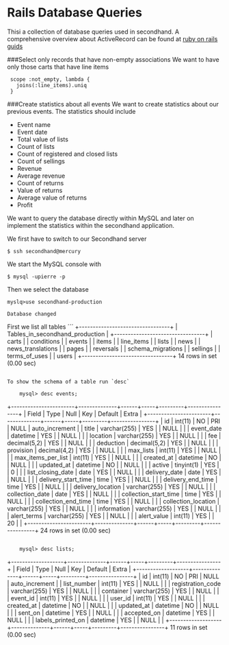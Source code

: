 Rails Database Queries
======================
Thisi a collection of database queries used in secondhand. A comprehensive
overview about ActiveRecord can be found at [ruby on rails guids](http://guides.rubyonrails.org/active_record_querying.html)

###Select only records that have non-empty associations
We want to have only those carts that have line items

     scope :not_empty, lambda {
       joins(:line_items).uniq
     }

###Create statistics about all events
We want to create statistics about our previous events. The statistics should
include

* Event name
* Event date
* Total value of lists
* Count of lists
* Count of registered and closed lists
* Count of sellings
* Revenue
* Average revenue
* Count of returns
* Value of returns
* Average value of returns
* Profit

We want to query the database directly within MySQL and later on implement the
statistics within the secondhand application.

We first have to switch to our Secondhand server

    $ ssh secondhand@mercury

We start the MySQL console with

    $ mysql -upierre -p

Then we select the database

    myslq>use secondhand-production

    Database changed

First we list all tables
´´´
+---------------------------------+
| Tables_in_secondhand_production |
+---------------------------------+
| carts                           |
| conditions                      |
| events                          |
| items                           |
| line_items                      |
| lists                           |
| news                            |
| news_translations               |
| pages                           |
| reversals                       |
| schema_migrations               |
| sellings                        |
| terms_of_uses                   |
| users                           |
+---------------------------------+
14 rows in set (0.00 sec)
```

To show the schema of a table run `desc`

    mysql> desc events;

```
+-----------------------+--------------+------+-----+---------+----------------+
| Field                 | Type         | Null | Key | Default | Extra          |
+-----------------------+--------------+------+-----+---------+----------------+
| id                    | int(11)      | NO   | PRI | NULL    | auto_increment |
| title                 | varchar(255) | YES  |     | NULL    |                |
| event_date            | datetime     | YES  |     | NULL    |                |
| location              | varchar(255) | YES  |     | NULL    |                |
| fee                   | decimal(5,2) | YES  |     | NULL    |                |
| deduction             | decimal(5,2) | YES  |     | NULL    |                |
| provision             | decimal(4,2) | YES  |     | NULL    |                |
| max_lists             | int(11)      | YES  |     | NULL    |                |
| max_items_per_list    | int(11)      | YES  |     | NULL    |                |
| created_at            | datetime     | NO   |     | NULL    |                |
| updated_at            | datetime     | NO   |     | NULL    |                |
| active                | tinyint(1)   | YES  |     | 0       |                |
| list_closing_date     | date         | YES  |     | NULL    |                |
| delivery_date         | date         | YES  |     | NULL    |                |
| delivery_start_time   | time         | YES  |     | NULL    |                |
| delivery_end_time     | time         | YES  |     | NULL    |                |
| delivery_location     | varchar(255) | YES  |     | NULL    |                |
| collection_date       | date         | YES  |     | NULL    |                |
| collection_start_time | time         | YES  |     | NULL    |                |
| collection_end_time   | time         | YES  |     | NULL    |                |
| collection_location   | varchar(255) | YES  |     | NULL    |                |
| information           | varchar(255) | YES  |     | NULL    |                |
| alert_terms           | varchar(255) | YES  |     | NULL    |                |
| alert_value           | int(11)      | YES  |     | 20      |                |
+-----------------------+--------------+------+-----+---------+----------------+
24 rows in set (0.00 sec)
```

    mysql> desc lists;
```
+-------------------+--------------+------+-----+---------+----------------+
| Field             | Type         | Null | Key | Default | Extra          |
+-------------------+--------------+------+-----+---------+----------------+
| id                | int(11)      | NO   | PRI | NULL    | auto_increment |
| list_number       | int(11)      | YES  |     | NULL    |                |
| registration_code | varchar(255) | YES  |     | NULL    |                |
| container         | varchar(255) | YES  |     | NULL    |                |
| event_id          | int(11)      | YES  |     | NULL    |                |
| user_id           | int(11)      | YES  |     | NULL    |                |
| created_at        | datetime     | NO   |     | NULL    |                |
| updated_at        | datetime     | NO   |     | NULL    |                |
| sent_on           | datetime     | YES  |     | NULL    |                |
| accepted_on       | datetime     | YES  |     | NULL    |                |
| labels_printed_on | datetime     | YES  |     | NULL    |                |
+-------------------+--------------+------+-----+---------+----------------+
11 rows in set (0.00 sec)
```





